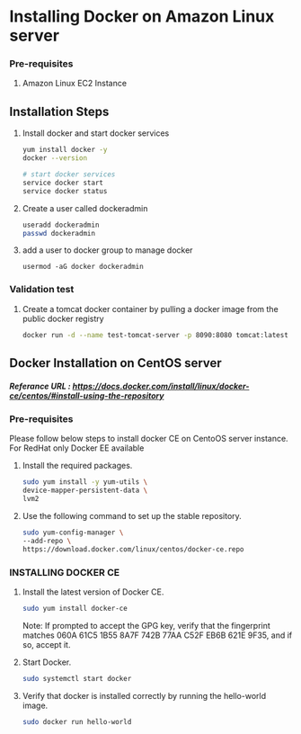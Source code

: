 # Installing Docker on Amazon Linux server

### Pre-requisites
1. Amazon Linux EC2 Instance

## Installation Steps

1. Install docker and start docker services
   ```sh 
   yum install docker -y
   docker --version 
   
   # start docker services
   service docker start
   service docker status
   ```
1. Create a user called dockeradmin
   ```sh
   useradd dockeradmin
   passwd dockeradmin
   ```
1. add a user to docker group to manage docker 
   ```
   usermod -aG docker dockeradmin
   ```
### Validation test
1. Create a tomcat docker container by pulling a docker image from the public docker registry
   ```sh
   docker run -d --name test-tomcat-server -p 8090:8080 tomcat:latest
   ```

## Docker Installation on CentOS server
##### Referance URL : https://docs.docker.com/install/linux/docker-ce/centos/#install-using-the-repository
### Pre-requisites

Please follow below steps to install docker CE on CentoOS server instance. For RedHat only Docker EE available 

1. Install the required packages.

   ```sh 
   sudo yum install -y yum-utils \
   device-mapper-persistent-data \
   lvm2
   ```
  
1. Use the following command to set up the stable repository.
 
   ```sh 
   sudo yum-config-manager \
   --add-repo \
   https://download.docker.com/linux/centos/docker-ce.repo
   ```

### INSTALLING DOCKER CE

1. Install the latest version of Docker CE.
   ```sh 
   sudo yum install docker-ce
   ```

   Note: If prompted to accept the GPG key, verify that the fingerprint matches 
060A 61C5 1B55 8A7F 742B 77AA C52F EB6B 621E 9F35, and if so, accept it.

2. Start Docker.
   ```sh 
   sudo systemctl start docker
   ```

3. Verify that docker is installed correctly by running the hello-world image.
   ```sh
   sudo docker run hello-world
   ```
